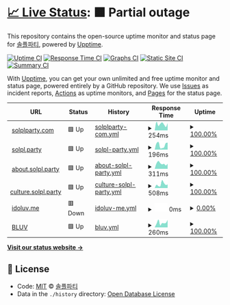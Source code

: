 # [📈 Live Status](https://status.solpl.party): <!--live status--> **🟧 Partial outage**

This repository contains the open-source uptime monitor and status page for [솔플파티](https://about.solpl.party), powered by [Upptime](https://github.com/upptime/upptime).

[![Uptime CI](https://github.com/koj-co/upptime/workflows/Uptime%20CI/badge.svg)](https://github.com/koj-co/upptime/actions?query=workflow%3A%22Uptime+CI%22)
[![Response Time CI](https://github.com/koj-co/upptime/workflows/Response%20Time%20CI/badge.svg)](https://github.com/koj-co/upptime/actions?query=workflow%3A%22Response+Time+CI%22)
[![Graphs CI](https://github.com/koj-co/upptime/workflows/Graphs%20CI/badge.svg)](https://github.com/koj-co/upptime/actions?query=workflow%3A%22Graphs+CI%22)
[![Static Site CI](https://github.com/koj-co/upptime/workflows/Static%20Site%20CI/badge.svg)](https://github.com/koj-co/upptime/actions?query=workflow%3A%22Static+Site+CI%22)
[![Summary CI](https://github.com/koj-co/upptime/workflows/Summary%20CI/badge.svg)](https://github.com/koj-co/upptime/actions?query=workflow%3A%22Summary+CI%22)

With [Upptime](https://upptime.js.org), you can get your own unlimited and free uptime monitor and status page, powered entirely by a GitHub repository. We use [Issues](https://github.com/solplparty/upptime/issues) as incident reports, [Actions](https://github.com/solplparty/upptime/actions) as uptime monitors, and [Pages](https://status.solpl.party) for the status page.

<!--start: status pages-->
<!-- This summary is generated by Upptime (https://github.com/upptime/upptime) -->
<!-- Do not edit this manually, your changes will be overwritten -->
<!-- prettier-ignore -->
| URL | Status | History | Response Time | Uptime |
| --- | ------ | ------- | ------------- | ------ |
| <img alt="" src="https://favicons.githubusercontent.com/solplparty.com" height="13"> [solplparty.com](https://solplparty.com) | 🟩 Up | [solplparty-com.yml](https://github.com/SOLPLPARTY/upptime/commits/master/history/solplparty-com.yml) | <details><summary><img alt="Response time graph" src="./graphs/solplparty-com/response-time-week.png" height="20"> 254ms</summary><br><a href="https://status.solpl.party/history/solplparty-com"><img alt="Response time 281" src="https://img.shields.io/endpoint?url=https%3A%2F%2Fraw.githubusercontent.com%2FSOLPLPARTY%2Fupptime%2Fmaster%2Fapi%2Fsolplparty-com%2Fresponse-time.json"></a><br><a href="https://status.solpl.party/history/solplparty-com"><img alt="24-hour response time 348" src="https://img.shields.io/endpoint?url=https%3A%2F%2Fraw.githubusercontent.com%2FSOLPLPARTY%2Fupptime%2Fmaster%2Fapi%2Fsolplparty-com%2Fresponse-time-day.json"></a><br><a href="https://status.solpl.party/history/solplparty-com"><img alt="7-day response time 254" src="https://img.shields.io/endpoint?url=https%3A%2F%2Fraw.githubusercontent.com%2FSOLPLPARTY%2Fupptime%2Fmaster%2Fapi%2Fsolplparty-com%2Fresponse-time-week.json"></a><br><a href="https://status.solpl.party/history/solplparty-com"><img alt="30-day response time 295" src="https://img.shields.io/endpoint?url=https%3A%2F%2Fraw.githubusercontent.com%2FSOLPLPARTY%2Fupptime%2Fmaster%2Fapi%2Fsolplparty-com%2Fresponse-time-month.json"></a><br><a href="https://status.solpl.party/history/solplparty-com"><img alt="1-year response time 281" src="https://img.shields.io/endpoint?url=https%3A%2F%2Fraw.githubusercontent.com%2FSOLPLPARTY%2Fupptime%2Fmaster%2Fapi%2Fsolplparty-com%2Fresponse-time-year.json"></a></details> | <details><summary><a href="https://status.solpl.party/history/solplparty-com">100.00%</a></summary><a href="https://status.solpl.party/history/solplparty-com"><img alt="All-time uptime 100.00%" src="https://img.shields.io/endpoint?url=https%3A%2F%2Fraw.githubusercontent.com%2FSOLPLPARTY%2Fupptime%2Fmaster%2Fapi%2Fsolplparty-com%2Fuptime.json"></a><br><a href="https://status.solpl.party/history/solplparty-com"><img alt="24-hour uptime 100.00%" src="https://img.shields.io/endpoint?url=https%3A%2F%2Fraw.githubusercontent.com%2FSOLPLPARTY%2Fupptime%2Fmaster%2Fapi%2Fsolplparty-com%2Fuptime-day.json"></a><br><a href="https://status.solpl.party/history/solplparty-com"><img alt="7-day uptime 100.00%" src="https://img.shields.io/endpoint?url=https%3A%2F%2Fraw.githubusercontent.com%2FSOLPLPARTY%2Fupptime%2Fmaster%2Fapi%2Fsolplparty-com%2Fuptime-week.json"></a><br><a href="https://status.solpl.party/history/solplparty-com"><img alt="30-day uptime 100.00%" src="https://img.shields.io/endpoint?url=https%3A%2F%2Fraw.githubusercontent.com%2FSOLPLPARTY%2Fupptime%2Fmaster%2Fapi%2Fsolplparty-com%2Fuptime-month.json"></a><br><a href="https://status.solpl.party/history/solplparty-com"><img alt="1-year uptime 100.00%" src="https://img.shields.io/endpoint?url=https%3A%2F%2Fraw.githubusercontent.com%2FSOLPLPARTY%2Fupptime%2Fmaster%2Fapi%2Fsolplparty-com%2Fuptime-year.json"></a></details>
| <img alt="" src="https://favicons.githubusercontent.com/solpl.party" height="13"> [solpl.party](https://solpl.party) | 🟩 Up | [solpl-party.yml](https://github.com/SOLPLPARTY/upptime/commits/master/history/solpl-party.yml) | <details><summary><img alt="Response time graph" src="./graphs/solpl-party/response-time-week.png" height="20"> 196ms</summary><br><a href="https://status.solpl.party/history/solpl-party"><img alt="Response time 186" src="https://img.shields.io/endpoint?url=https%3A%2F%2Fraw.githubusercontent.com%2FSOLPLPARTY%2Fupptime%2Fmaster%2Fapi%2Fsolpl-party%2Fresponse-time.json"></a><br><a href="https://status.solpl.party/history/solpl-party"><img alt="24-hour response time 160" src="https://img.shields.io/endpoint?url=https%3A%2F%2Fraw.githubusercontent.com%2FSOLPLPARTY%2Fupptime%2Fmaster%2Fapi%2Fsolpl-party%2Fresponse-time-day.json"></a><br><a href="https://status.solpl.party/history/solpl-party"><img alt="7-day response time 196" src="https://img.shields.io/endpoint?url=https%3A%2F%2Fraw.githubusercontent.com%2FSOLPLPARTY%2Fupptime%2Fmaster%2Fapi%2Fsolpl-party%2Fresponse-time-week.json"></a><br><a href="https://status.solpl.party/history/solpl-party"><img alt="30-day response time 170" src="https://img.shields.io/endpoint?url=https%3A%2F%2Fraw.githubusercontent.com%2FSOLPLPARTY%2Fupptime%2Fmaster%2Fapi%2Fsolpl-party%2Fresponse-time-month.json"></a><br><a href="https://status.solpl.party/history/solpl-party"><img alt="1-year response time 186" src="https://img.shields.io/endpoint?url=https%3A%2F%2Fraw.githubusercontent.com%2FSOLPLPARTY%2Fupptime%2Fmaster%2Fapi%2Fsolpl-party%2Fresponse-time-year.json"></a></details> | <details><summary><a href="https://status.solpl.party/history/solpl-party">100.00%</a></summary><a href="https://status.solpl.party/history/solpl-party"><img alt="All-time uptime 100.00%" src="https://img.shields.io/endpoint?url=https%3A%2F%2Fraw.githubusercontent.com%2FSOLPLPARTY%2Fupptime%2Fmaster%2Fapi%2Fsolpl-party%2Fuptime.json"></a><br><a href="https://status.solpl.party/history/solpl-party"><img alt="24-hour uptime 100.00%" src="https://img.shields.io/endpoint?url=https%3A%2F%2Fraw.githubusercontent.com%2FSOLPLPARTY%2Fupptime%2Fmaster%2Fapi%2Fsolpl-party%2Fuptime-day.json"></a><br><a href="https://status.solpl.party/history/solpl-party"><img alt="7-day uptime 100.00%" src="https://img.shields.io/endpoint?url=https%3A%2F%2Fraw.githubusercontent.com%2FSOLPLPARTY%2Fupptime%2Fmaster%2Fapi%2Fsolpl-party%2Fuptime-week.json"></a><br><a href="https://status.solpl.party/history/solpl-party"><img alt="30-day uptime 100.00%" src="https://img.shields.io/endpoint?url=https%3A%2F%2Fraw.githubusercontent.com%2FSOLPLPARTY%2Fupptime%2Fmaster%2Fapi%2Fsolpl-party%2Fuptime-month.json"></a><br><a href="https://status.solpl.party/history/solpl-party"><img alt="1-year uptime 100.00%" src="https://img.shields.io/endpoint?url=https%3A%2F%2Fraw.githubusercontent.com%2FSOLPLPARTY%2Fupptime%2Fmaster%2Fapi%2Fsolpl-party%2Fuptime-year.json"></a></details>
| <img alt="" src="https://favicons.githubusercontent.com/about.solpl.party" height="13"> [about.solpl.party](https://about.solpl.party) | 🟩 Up | [about-solpl-party.yml](https://github.com/SOLPLPARTY/upptime/commits/master/history/about-solpl-party.yml) | <details><summary><img alt="Response time graph" src="./graphs/about-solpl-party/response-time-week.png" height="20"> 311ms</summary><br><a href="https://status.solpl.party/history/about-solpl-party"><img alt="Response time 380" src="https://img.shields.io/endpoint?url=https%3A%2F%2Fraw.githubusercontent.com%2FSOLPLPARTY%2Fupptime%2Fmaster%2Fapi%2Fabout-solpl-party%2Fresponse-time.json"></a><br><a href="https://status.solpl.party/history/about-solpl-party"><img alt="24-hour response time 361" src="https://img.shields.io/endpoint?url=https%3A%2F%2Fraw.githubusercontent.com%2FSOLPLPARTY%2Fupptime%2Fmaster%2Fapi%2Fabout-solpl-party%2Fresponse-time-day.json"></a><br><a href="https://status.solpl.party/history/about-solpl-party"><img alt="7-day response time 311" src="https://img.shields.io/endpoint?url=https%3A%2F%2Fraw.githubusercontent.com%2FSOLPLPARTY%2Fupptime%2Fmaster%2Fapi%2Fabout-solpl-party%2Fresponse-time-week.json"></a><br><a href="https://status.solpl.party/history/about-solpl-party"><img alt="30-day response time 361" src="https://img.shields.io/endpoint?url=https%3A%2F%2Fraw.githubusercontent.com%2FSOLPLPARTY%2Fupptime%2Fmaster%2Fapi%2Fabout-solpl-party%2Fresponse-time-month.json"></a><br><a href="https://status.solpl.party/history/about-solpl-party"><img alt="1-year response time 380" src="https://img.shields.io/endpoint?url=https%3A%2F%2Fraw.githubusercontent.com%2FSOLPLPARTY%2Fupptime%2Fmaster%2Fapi%2Fabout-solpl-party%2Fresponse-time-year.json"></a></details> | <details><summary><a href="https://status.solpl.party/history/about-solpl-party">100.00%</a></summary><a href="https://status.solpl.party/history/about-solpl-party"><img alt="All-time uptime 99.85%" src="https://img.shields.io/endpoint?url=https%3A%2F%2Fraw.githubusercontent.com%2FSOLPLPARTY%2Fupptime%2Fmaster%2Fapi%2Fabout-solpl-party%2Fuptime.json"></a><br><a href="https://status.solpl.party/history/about-solpl-party"><img alt="24-hour uptime 100.00%" src="https://img.shields.io/endpoint?url=https%3A%2F%2Fraw.githubusercontent.com%2FSOLPLPARTY%2Fupptime%2Fmaster%2Fapi%2Fabout-solpl-party%2Fuptime-day.json"></a><br><a href="https://status.solpl.party/history/about-solpl-party"><img alt="7-day uptime 100.00%" src="https://img.shields.io/endpoint?url=https%3A%2F%2Fraw.githubusercontent.com%2FSOLPLPARTY%2Fupptime%2Fmaster%2Fapi%2Fabout-solpl-party%2Fuptime-week.json"></a><br><a href="https://status.solpl.party/history/about-solpl-party"><img alt="30-day uptime 99.65%" src="https://img.shields.io/endpoint?url=https%3A%2F%2Fraw.githubusercontent.com%2FSOLPLPARTY%2Fupptime%2Fmaster%2Fapi%2Fabout-solpl-party%2Fuptime-month.json"></a><br><a href="https://status.solpl.party/history/about-solpl-party"><img alt="1-year uptime 99.85%" src="https://img.shields.io/endpoint?url=https%3A%2F%2Fraw.githubusercontent.com%2FSOLPLPARTY%2Fupptime%2Fmaster%2Fapi%2Fabout-solpl-party%2Fuptime-year.json"></a></details>
| <img alt="" src="https://favicons.githubusercontent.com/culture.solpl.party" height="13"> [culture.solpl.party](https://culture.solpl.party) | 🟩 Up | [culture-solpl-party.yml](https://github.com/SOLPLPARTY/upptime/commits/master/history/culture-solpl-party.yml) | <details><summary><img alt="Response time graph" src="./graphs/culture-solpl-party/response-time-week.png" height="20"> 508ms</summary><br><a href="https://status.solpl.party/history/culture-solpl-party"><img alt="Response time 443" src="https://img.shields.io/endpoint?url=https%3A%2F%2Fraw.githubusercontent.com%2FSOLPLPARTY%2Fupptime%2Fmaster%2Fapi%2Fculture-solpl-party%2Fresponse-time.json"></a><br><a href="https://status.solpl.party/history/culture-solpl-party"><img alt="24-hour response time 314" src="https://img.shields.io/endpoint?url=https%3A%2F%2Fraw.githubusercontent.com%2FSOLPLPARTY%2Fupptime%2Fmaster%2Fapi%2Fculture-solpl-party%2Fresponse-time-day.json"></a><br><a href="https://status.solpl.party/history/culture-solpl-party"><img alt="7-day response time 508" src="https://img.shields.io/endpoint?url=https%3A%2F%2Fraw.githubusercontent.com%2FSOLPLPARTY%2Fupptime%2Fmaster%2Fapi%2Fculture-solpl-party%2Fresponse-time-week.json"></a><br><a href="https://status.solpl.party/history/culture-solpl-party"><img alt="30-day response time 470" src="https://img.shields.io/endpoint?url=https%3A%2F%2Fraw.githubusercontent.com%2FSOLPLPARTY%2Fupptime%2Fmaster%2Fapi%2Fculture-solpl-party%2Fresponse-time-month.json"></a><br><a href="https://status.solpl.party/history/culture-solpl-party"><img alt="1-year response time 443" src="https://img.shields.io/endpoint?url=https%3A%2F%2Fraw.githubusercontent.com%2FSOLPLPARTY%2Fupptime%2Fmaster%2Fapi%2Fculture-solpl-party%2Fresponse-time-year.json"></a></details> | <details><summary><a href="https://status.solpl.party/history/culture-solpl-party">100.00%</a></summary><a href="https://status.solpl.party/history/culture-solpl-party"><img alt="All-time uptime 99.83%" src="https://img.shields.io/endpoint?url=https%3A%2F%2Fraw.githubusercontent.com%2FSOLPLPARTY%2Fupptime%2Fmaster%2Fapi%2Fculture-solpl-party%2Fuptime.json"></a><br><a href="https://status.solpl.party/history/culture-solpl-party"><img alt="24-hour uptime 100.00%" src="https://img.shields.io/endpoint?url=https%3A%2F%2Fraw.githubusercontent.com%2FSOLPLPARTY%2Fupptime%2Fmaster%2Fapi%2Fculture-solpl-party%2Fuptime-day.json"></a><br><a href="https://status.solpl.party/history/culture-solpl-party"><img alt="7-day uptime 100.00%" src="https://img.shields.io/endpoint?url=https%3A%2F%2Fraw.githubusercontent.com%2FSOLPLPARTY%2Fupptime%2Fmaster%2Fapi%2Fculture-solpl-party%2Fuptime-week.json"></a><br><a href="https://status.solpl.party/history/culture-solpl-party"><img alt="30-day uptime 99.65%" src="https://img.shields.io/endpoint?url=https%3A%2F%2Fraw.githubusercontent.com%2FSOLPLPARTY%2Fupptime%2Fmaster%2Fapi%2Fculture-solpl-party%2Fuptime-month.json"></a><br><a href="https://status.solpl.party/history/culture-solpl-party"><img alt="1-year uptime 99.83%" src="https://img.shields.io/endpoint?url=https%3A%2F%2Fraw.githubusercontent.com%2FSOLPLPARTY%2Fupptime%2Fmaster%2Fapi%2Fculture-solpl-party%2Fuptime-year.json"></a></details>
| <img alt="" src="https://favicons.githubusercontent.com/idoluv.me" height="13"> [idoluv.me](https://idoluv.me) | 🟥 Down | [idoluv-me.yml](https://github.com/SOLPLPARTY/upptime/commits/master/history/idoluv-me.yml) | <details><summary><img alt="Response time graph" src="./graphs/idoluv-me/response-time-week.png" height="20"> 0ms</summary><br><a href="https://status.solpl.party/history/idoluv-me"><img alt="Response time 331" src="https://img.shields.io/endpoint?url=https%3A%2F%2Fraw.githubusercontent.com%2FSOLPLPARTY%2Fupptime%2Fmaster%2Fapi%2Fidoluv-me%2Fresponse-time.json"></a><br><a href="https://status.solpl.party/history/idoluv-me"><img alt="24-hour response time 0" src="https://img.shields.io/endpoint?url=https%3A%2F%2Fraw.githubusercontent.com%2FSOLPLPARTY%2Fupptime%2Fmaster%2Fapi%2Fidoluv-me%2Fresponse-time-day.json"></a><br><a href="https://status.solpl.party/history/idoluv-me"><img alt="7-day response time 0" src="https://img.shields.io/endpoint?url=https%3A%2F%2Fraw.githubusercontent.com%2FSOLPLPARTY%2Fupptime%2Fmaster%2Fapi%2Fidoluv-me%2Fresponse-time-week.json"></a><br><a href="https://status.solpl.party/history/idoluv-me"><img alt="30-day response time 227" src="https://img.shields.io/endpoint?url=https%3A%2F%2Fraw.githubusercontent.com%2FSOLPLPARTY%2Fupptime%2Fmaster%2Fapi%2Fidoluv-me%2Fresponse-time-month.json"></a><br><a href="https://status.solpl.party/history/idoluv-me"><img alt="1-year response time 331" src="https://img.shields.io/endpoint?url=https%3A%2F%2Fraw.githubusercontent.com%2FSOLPLPARTY%2Fupptime%2Fmaster%2Fapi%2Fidoluv-me%2Fresponse-time-year.json"></a></details> | <details><summary><a href="https://status.solpl.party/history/idoluv-me">0.00%</a></summary><a href="https://status.solpl.party/history/idoluv-me"><img alt="All-time uptime 85.72%" src="https://img.shields.io/endpoint?url=https%3A%2F%2Fraw.githubusercontent.com%2FSOLPLPARTY%2Fupptime%2Fmaster%2Fapi%2Fidoluv-me%2Fuptime.json"></a><br><a href="https://status.solpl.party/history/idoluv-me"><img alt="24-hour uptime 0.00%" src="https://img.shields.io/endpoint?url=https%3A%2F%2Fraw.githubusercontent.com%2FSOLPLPARTY%2Fupptime%2Fmaster%2Fapi%2Fidoluv-me%2Fuptime-day.json"></a><br><a href="https://status.solpl.party/history/idoluv-me"><img alt="7-day uptime 0.00%" src="https://img.shields.io/endpoint?url=https%3A%2F%2Fraw.githubusercontent.com%2FSOLPLPARTY%2Fupptime%2Fmaster%2Fapi%2Fidoluv-me%2Fuptime-week.json"></a><br><a href="https://status.solpl.party/history/idoluv-me"><img alt="30-day uptime 65.88%" src="https://img.shields.io/endpoint?url=https%3A%2F%2Fraw.githubusercontent.com%2FSOLPLPARTY%2Fupptime%2Fmaster%2Fapi%2Fidoluv-me%2Fuptime-month.json"></a><br><a href="https://status.solpl.party/history/idoluv-me"><img alt="1-year uptime 85.72%" src="https://img.shields.io/endpoint?url=https%3A%2F%2Fraw.githubusercontent.com%2FSOLPLPARTY%2Fupptime%2Fmaster%2Fapi%2Fidoluv-me%2Fuptime-year.json"></a></details>
| <img alt="" src="https://favicons.githubusercontent.com/bluv.solpl.party" height="13"> [BLUV](https://bluv.solpl.party/) | 🟩 Up | [bluv.yml](https://github.com/SOLPLPARTY/upptime/commits/master/history/bluv.yml) | <details><summary><img alt="Response time graph" src="./graphs/bluv/response-time-week.png" height="20"> 260ms</summary><br><a href="https://status.solpl.party/history/bluv"><img alt="Response time 202" src="https://img.shields.io/endpoint?url=https%3A%2F%2Fraw.githubusercontent.com%2FSOLPLPARTY%2Fupptime%2Fmaster%2Fapi%2Fbluv%2Fresponse-time.json"></a><br><a href="https://status.solpl.party/history/bluv"><img alt="24-hour response time 67" src="https://img.shields.io/endpoint?url=https%3A%2F%2Fraw.githubusercontent.com%2FSOLPLPARTY%2Fupptime%2Fmaster%2Fapi%2Fbluv%2Fresponse-time-day.json"></a><br><a href="https://status.solpl.party/history/bluv"><img alt="7-day response time 260" src="https://img.shields.io/endpoint?url=https%3A%2F%2Fraw.githubusercontent.com%2FSOLPLPARTY%2Fupptime%2Fmaster%2Fapi%2Fbluv%2Fresponse-time-week.json"></a><br><a href="https://status.solpl.party/history/bluv"><img alt="30-day response time 203" src="https://img.shields.io/endpoint?url=https%3A%2F%2Fraw.githubusercontent.com%2FSOLPLPARTY%2Fupptime%2Fmaster%2Fapi%2Fbluv%2Fresponse-time-month.json"></a><br><a href="https://status.solpl.party/history/bluv"><img alt="1-year response time 202" src="https://img.shields.io/endpoint?url=https%3A%2F%2Fraw.githubusercontent.com%2FSOLPLPARTY%2Fupptime%2Fmaster%2Fapi%2Fbluv%2Fresponse-time-year.json"></a></details> | <details><summary><a href="https://status.solpl.party/history/bluv">100.00%</a></summary><a href="https://status.solpl.party/history/bluv"><img alt="All-time uptime 100.00%" src="https://img.shields.io/endpoint?url=https%3A%2F%2Fraw.githubusercontent.com%2FSOLPLPARTY%2Fupptime%2Fmaster%2Fapi%2Fbluv%2Fuptime.json"></a><br><a href="https://status.solpl.party/history/bluv"><img alt="24-hour uptime 100.00%" src="https://img.shields.io/endpoint?url=https%3A%2F%2Fraw.githubusercontent.com%2FSOLPLPARTY%2Fupptime%2Fmaster%2Fapi%2Fbluv%2Fuptime-day.json"></a><br><a href="https://status.solpl.party/history/bluv"><img alt="7-day uptime 100.00%" src="https://img.shields.io/endpoint?url=https%3A%2F%2Fraw.githubusercontent.com%2FSOLPLPARTY%2Fupptime%2Fmaster%2Fapi%2Fbluv%2Fuptime-week.json"></a><br><a href="https://status.solpl.party/history/bluv"><img alt="30-day uptime 100.00%" src="https://img.shields.io/endpoint?url=https%3A%2F%2Fraw.githubusercontent.com%2FSOLPLPARTY%2Fupptime%2Fmaster%2Fapi%2Fbluv%2Fuptime-month.json"></a><br><a href="https://status.solpl.party/history/bluv"><img alt="1-year uptime 100.00%" src="https://img.shields.io/endpoint?url=https%3A%2F%2Fraw.githubusercontent.com%2FSOLPLPARTY%2Fupptime%2Fmaster%2Fapi%2Fbluv%2Fuptime-year.json"></a></details>

<!--end: status pages-->

[**Visit our status website →**](https://status.solpl.party)

## 📄 License

- Code: [MIT](./LICENSE) © [솔플파티](https://about.solpl.party)
- Data in the `./history` directory: [Open Database License](https://opendatacommons.org/licenses/odbl/1-0/)
